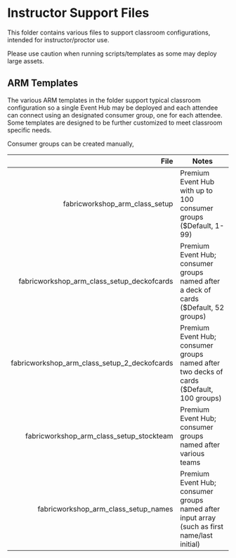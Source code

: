 # Instructor Support Files

This folder contains various files to support classroom configurations, intended for instructor/proctor use. 

Please use caution when running scripts/templates as some may deploy large assets.

## ARM Templates

The various ARM templates in the folder support typical classroom configuration so a single Event Hub may be deployed and each attendee can connect using an designated consumer group, one for each attendee. Some templates are designed to be further customized to meet classroom specific needs. 

Consumer groups can be created manually, 

| File | Notes |
|--:|---|
| fabricworkshop_arm_class_setup | Premium Event Hub with up to 100 consumer groups ($Default, 1-99) |
| fabricworkshop_arm_class_setup_deckofcards | Premium Event Hub; consumer groups named after a deck of cards ($Default, 52 groups)  |
| fabricworkshop_arm_class_setup_2_deckofcards | Premium Event Hub; consumer groups named after two decks of cards ($Default, 100  groups)  |
| fabricworkshop_arm_class_setup_stockteam | Premium Event Hub; consumer groups named after various teams |
| fabricworkshop_arm_class_setup_names | Premium Event Hub; consumer groups named after input array (such as first name/last initial) |